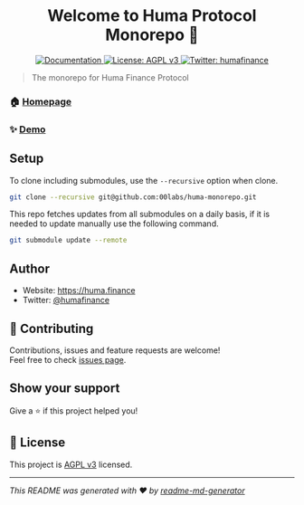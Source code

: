 <h1 align="center">Welcome to Huma Protocol Monorepo 👋</h1>
<p align="center">
  <a href="https://docs.huma.finance" target="_blank">
    <img alt="Documentation" src="https://img.shields.io/badge/documentation-yes-brightgreen.svg" />
  </a>
  <a href="https://www.gnu.org/licenses/agpl-3.0.en.html" target="_blank">
    <img alt="License: AGPL v3" src="https://img.shields.io/badge/License-AGPL v3-yellow.svg" />
  </a>
  <a href="https://twitter.com/humafinance" target="_blank">
    <img alt="Twitter: humafinance" src="https://img.shields.io/twitter/follow/humafinance.svg?style=social" />
  </a>
</p>

> The monorepo for Huma Finance Protocol

### 🏠 [Homepage](https://huma.finance)

### ✨ [Demo](https://app.huma.finance)

## Setup
To clone including submodules, use the `--recursive` option when clone.
```sh
git clone --recursive git@github.com:00labs/huma-monorepo.git
```

This repo fetches updates from all submodules on a daily basis, if it is needed to update manually use the following command.
```sh
git submodule update --remote
```

## Author

* Website: https://huma.finance
* Twitter: [@humafinance](https://twitter.com/humafinance)

## 🤝 Contributing

Contributions, issues and feature requests are welcome!<br />Feel free to check [issues page](https://github.com/00labs/huma-monorepo/issues). 

## Show your support

Give a ⭐️ if this project helped you!

## 📝 License

This project is [AGPL v3](https://www.gnu.org/licenses/agpl-3.0.en.html) licensed.

***
_This README was generated with ❤️ by [readme-md-generator](https://github.com/kefranabg/readme-md-generator)_